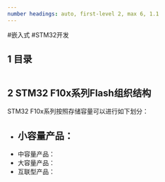 ```yaml
---
number headings: auto, first-level 2, max 6, 1.1
---
```

#嵌入式 #STM32开发 

## 1 目录

```toc
```

## 2 STM32 F10x系列Flash组织结构

STM32 F10x系列按照存储容量可以进行如下划分：
- 小容量产品：
	- 
- 中容量产品：
- 大容量产品：
- 互联型产品：





